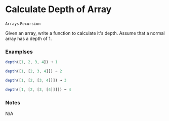# Calculate Depth of Array

`Arrays` `Recursion`

Given an array, write a function to calculate it's depth. Assume that a normal array has a depth of 1.

### Examplses

```js
depth([1, 2, 3, 4]) ➞ 1

depth([1, [2, 3, 4]]) ➞ 2

depth([1, [2, [3, 4]]]) ➞ 3

depth([1, [2, [3, [4]]]]) ➞ 4
```

### Notes

N/A
